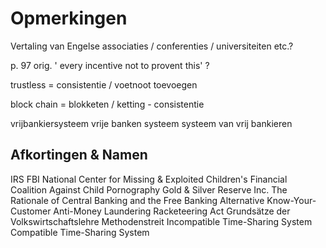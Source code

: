 # Opmerkingen

Vertaling van Engelse associaties / conferenties / universiteiten etc.?

p. 97 orig. ' every incentive not to provent this' ?

trustless = consistentie / voetnoot toevoegen

block chain = blokketen / ketting - consistentie

vrijbankiersysteem
vrije banken systeem
systeem van vrij bankieren

## Afkortingen & Namen

IRS
FBI
National Center for Missing & Exploited Children's Financial Coalition Against Child Pornography
Gold & Silver Reserve Inc.
The Rationale of Central Banking and the Free Banking Alternative
Know-Your-Customer
Anti-Money Laundering
Racketeering Act
Grundsätze der Volkswirtschaftslehre
Methodenstreit
Incompatible Time-Sharing System
Compatible Time-Sharing System